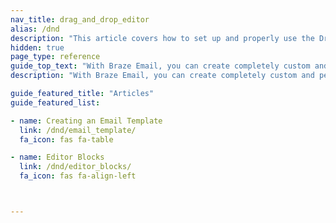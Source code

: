 ```yaml
---
nav_title: drag_and_drop_editor
alias: /dnd
description: "This article covers how to set up and properly use the Drag & Drop Editor provided by Braze."
hidden: true
page_type: reference
guide_top_text: "With Braze Email, you can create completely custom and personalized email messages in either Campaigns or Canvas using a Drag & drop editing experience. Check out the articles below to learn more."
description: "With Braze Email, you can create completely custom and personalized email messages in either Campaigns or Canvas using a Drag & drop editing experience. Check out the articles below to learn more."

guide_featured_title: "Articles"
guide_featured_list:

- name: Creating an Email Template
  link: /dnd/email_template/
  fa_icon: fas fa-table

- name: Editor Blocks
  link: /dnd/editor_blocks/
  fa_icon: fas fa-align-left



---
```

